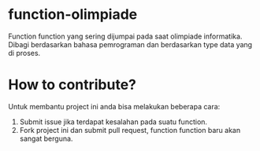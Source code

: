 # function-olimpiade
Function function yang sering dijumpai pada saat olimpiade informatika. 
Dibagi berdasarkan bahasa pemrograman dan berdasarkan type data yang di proses.

# How to contribute?
Untuk membantu project ini anda bisa melakukan beberapa cara:
1. Submit issue jika terdapat kesalahan pada suatu function.
2. Fork project ini dan submit pull request, function function baru akan sangat berguna.
